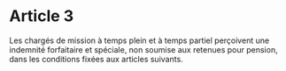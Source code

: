 # Article 3

Les chargés de mission à temps plein et à temps partiel perçoivent une indemnité forfaitaire et spéciale, non soumise aux retenues pour pension, dans les conditions fixées aux articles suivants.
